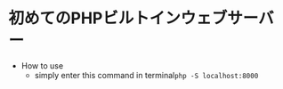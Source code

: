 # 初めてのPHPビルトインウェブサーバー

* How to use  
	- simply enter this command in terminal```php -S localhost:8000```
